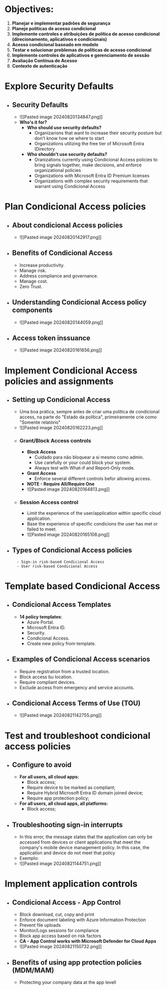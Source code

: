 # Objectives:
1. **Planejar e implementar padrões de segurança**
2. **Planeje políticas de acesso condicional**
3. **Implemente controles e atribuições de política de acesso condicional (direcionamento, aplicativos e condicionais)**
4. **Acesso condicional baseado em modelo**
5. **Testar e solucionar problemas de políticas de acesso condicional** 
6. **Implemente controles de aplicativos e gerenciamento de sessão**
7. **Avaliação Contínua de Acesso**
8. **Contexto de autenticação**
# Explore Security Defaults
- ## **Security Defaults**
	- ![[Pasted image 20240820134847.png]]
	- **Who's it for?**
		- **Who should use security defaults?**
			- Organizarions that want to increase their security posture but don't know how oe where to start
			- Organizations utilizing the free tier of Microsoft Entra IDirectory
		- **Who shouldn't use security defaults?**
			- Oranizations currently using Condicional Access policies to bring signals together, make decisions, and enforce organizational policies
			- Organizations with Microsoft Entra ID Premium licenses
			- Organizations with complex security requirements that warrant using Condicional Access
# Plan Condicional Access policies
- ## **About condicional Access policies**
	- ![[Pasted image 20240820142917.png]]
- ## **Benefits of Condicional Access**
	- Increase productivity.
	- Manage risk.
	- Address compliance and governance.
	- Manage cost.
	- Zero Trust.
- ## **Understanding Condicional Access policy components**
	- ![[Pasted image 20240820144059.png]]
- ## Access token inssuance
	- ![[Pasted image 20240820161656.png]]
# Implement Condicional Access policies and assignments
- ## **Setting up Condicional Access**
	- Uma boa prática, sempre antes de criar uma política de condicional access, na parte do "Estado da política", primeiramente crie como "Somente relatório"
	- ![[Pasted image 20240820162223.png]]
	- ### Grant/Block Access controls
		- **Block Access**
			- Cuidado para não bloquear a si mesmo como admin.
			- Use carefully or your could block your system.
			- Always test with What-if and Report-Only mode.
		- **Grant Access**
			- Enforce several different controls befor allowing access.
		- **NOTE - Require All/Require One**
		- ![[Pasted image 20240820164813.png]]
	- ### Session Access control
		- Limit the experience of the user/application within specific cloud application.
		- Base the experience of specific condicions the user has met or failed to meet.
		- ![[Pasted image 20240820165108.png]]
- ##  Types of Condicional Access policies
		- Sign-in risk-based Condicional Access
		- User risk-based Condicional Access

# Template based Condicional Access
- ## Condicional Access Templates
	- **14 policy templates**:
		- Azure Portal.
		- Microsoft Entra ID.
		- Security.
		- Condicional Access.
		- Create new policy from template.
- ## Examples of Condicional Access scenarios
	- Require registration from a trusted location.
	- Block access bu location.
	- Require compliant devices.
	- Exclude access from emergency and service accounts.
- ## Condicional Access Terms of Use (TOU)
	- ![[Pasted image 20240821142755.png]]
# Test and troubleshoot condicional access policies
- ## Configure to avoid
	- **For all users, all cloud apps:**
		- Block access;
		- Require device to be marked as compliant;
		- Require Hybrid Microsoft Entra ID domain joined device;
		- Require app protection policy;
	- **For all users, all cloud apps, all platforms:**
		- Block access;
- ## Troubleshooting sign-in interrupts
	- In this error, the message states that the application can only be accessed from devices or client applications that meet the company's mobile device management policy. In this case, the application and device do not meet that policy
	- Exemplo:
	- ![[Pasted image 20240821144751.png]]
# Implement application controls
- ## Condicional Access - App Control
	- Block download, cut, copy and print
	- Enforce document labeling with Azure Information Protection
	- Prevent file uploads
	- Monitor/Logs sessions for compliance
	- Block app access based on risk factors
	- **CA - App Control works with Microsoft Defender for Cloud Apps**
	- ![[Pasted image 20240821150732.png]]
- ## Benefits of using app protection policies (MDM/MAM)
	- Protecting your company data at the app levell
	